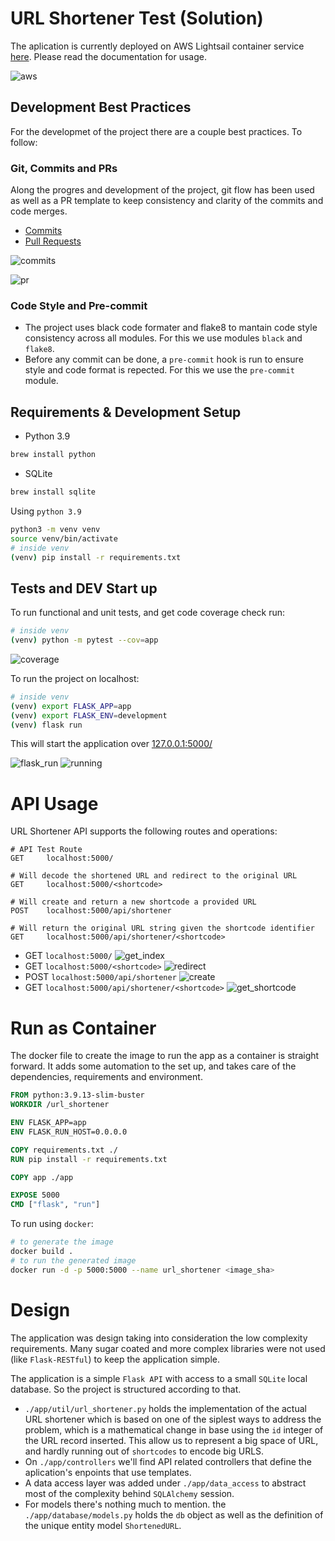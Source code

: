 # URL Shortener Test (Solution)
The aplication is currently deployed on AWS Lightsail container service [here](https://url-shortener.67m0udk2mli12.us-east-1.cs.amazonlightsail.com/). Please read the documentation for usage.

![aws](./images/aws.png)

## Development Best Practices
For the developmet of the project there are a couple best practices. To follow:

### Git, Commits and PRs
Along the progres and development of the project, git flow has been used as well as a PR template to keep consistency and clarity of the commits and code merges.
- [Commits](https://github.com/JRobertGit/url-shortener/commits/master)
- [Pull Requests](https://github.com/JRobertGit/url-shortener/pulls?q=is%3Apr+is%3Aclosed)

![commits](./images/commits.png)

![pr](./images/pull_request.png)

### Code Style and Pre-commit
- The project uses black code formater and flake8 to mantain code style consistency across all modules. For this we use modules `black` and `flake8`.
- Before any commit can be done, a `pre-commit` hook is run to ensure style and code format is repected. For this we use the `pre-commit` module.
## Requirements & Development Setup

- Python 3.9
```bash
brew install python
```
- SQLite
```bash
brew install sqlite
```

Using `python 3.9`
```bash
python3 -m venv venv
source venv/bin/activate
# inside venv
(venv) pip install -r requirements.txt
```

## Tests and DEV Start up
To run functional and unit tests, and get code coverage check run:
```bash
# inside venv
(venv) python -m pytest --cov=app
```

![coverage](./images/coverage.png)

To run the project on localhost:
```bash
# inside venv
(venv) export FLASK_APP=app
(venv) export FLASK_ENV=development
(venv) flask run
```
This will start the application over [127.0.0.1:5000/](127.0.0.1:5000/)

![flask_run](./images/flask_run.png)
![running](./images/running.png)

# API Usage
URL Shortener API supports the following routes and operations:
```
# API Test Route
GET     localhost:5000/

# Will decode the shortened URL and redirect to the original URL
GET     localhost:5000/<shortcode>

# Will create and return a new shortcode a provided URL
POST    localhost:5000/api/shortener

# Will return the original URL string given the shortcode identifier
GET     localhost:5000/api/shortener/<shortcode>
```
- GET     `localhost:5000/`
![get_index](./images/get_index.png)
- GET `localhost:5000/<shortcode>`
![redirect](./images/redirect.png)
- POST    `localhost:5000/api/shortener`
![create](./images/create.png)
- GET     `localhost:5000/api/shortener/<shortcode>`
![get_shortcode](./images/get_shortcode.png)


# Run as Container
The docker file to create the image to run the app as a container is straight forward. It adds some automation to the set up, and takes care of the dependencies, requirements and environment.
```Dockerfile
FROM python:3.9.13-slim-buster
WORKDIR /url_shortener

ENV FLASK_APP=app
ENV FLASK_RUN_HOST=0.0.0.0

COPY requirements.txt ./
RUN pip install -r requirements.txt

COPY app ./app

EXPOSE 5000
CMD ["flask", "run"]
```
To run using `docker`:
```bash
# to generate the image
docker build .
# to run the generated image
docker run -d -p 5000:5000 --name url_shortener <image_sha>
```
# Design
The application was design taking into consideration the low complexity requirements. Many sugar coated and more complex libraries were not used (like `Flask-RESTful`) to keep the application simple.

The application is a simple `Flask API` with access to a small `SQLite` local database. So the project is structured according to that.
- `./app/util/url_shortener.py` holds the implementation of the actual URL shortener which is based on one of the siplest ways to address the problem, which is a mathematical change in base using the `id` integer of the URL record inserted. This allow us to represent a big space of URL, and hardly running out of `shortcodes` to encode big URLS.
- On `./app/controllers` we'll find API related controllers that define the aplication's enpoints that use templates.
- A data access layer was added under `./app/data_access` to abstract most of the complexity behind `SQLAlchemy` session.
- For models there's nothing much to mention. the `./app/database/models.py` holds the `db` object as well as the definition of the unique entity model `ShortenedURL`.
